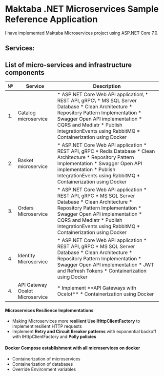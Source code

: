# Maktaba .NET Microservices Sample Reference Application
I have implemented Maktaba Microservices project using ASP.NET Core 7.0.

## Services: 
## List of micro-services and infrastructure components

<table>
   <thead>
    <th>№</th>
    <th>Service</th>
    <th>Description</th>
  </thead>
  <tbody>
    <tr>
        <td align="center">1.</td>
        <td>Catalog microservice</td>
        <td>
* ASP.NET Core Web API application\
* REST API, gRPC\
* MS SQL Server Database
* Clean Architecture
* Repository Pattern Implementation
* Swagger Open API implementation	
* CQRS and Mediatr
* Publish IntegrationEvents using RabbitMQ
* Containerization using Docker</td>
    </tr>
    <tr>
        <td align="center">2.</td>
        <td>Basket microservice</td>
        <td>* ASP.NET Core Web API application 
* REST API, gRPC
* Redis Database
* Clean Architecture
* Repository Pattern Implementation
* Swagger Open API implementation	
* Publish IntegrationEvents using RabbitMQ
* Containerization using Docker</td>
    </tr>
    <tr>
        <td align="center">3.</td>
        <td>Orders Microservice</td>
        <td>* ASP.NET Core Web API application 
* REST API, gRPC
* MS SQL Server Database
* Clean Architecture
* Repository Pattern Implementation
* Swagger Open API implementation	
* CQRS and Mediatr
* Publish IntegrationEvents using RabbitMQ
* Containerization using Docker</td>
    </tr>
    <tr>
        <td align="center">4.</td>
        <td>Identity Microservice</td>
        <td>* ASP.NET Core Web API application 
* REST API, gRPC
* MS SQL Server Database
* Clean Architecture
* Repository Pattern Implementation
* Swagger Open API implementation	
* JWT and Refresh Tokens
* Containerization using Docker</td>
    </tr>
    <tr>
        <td align="center">4.</td>
        <td>API Gateway Ocelot Microservice</td>
        <td>* Implement **API Gateways with Ocelot**
* Containerization using Docker</td>
    </tr>
  </tbody>  
</table>

#### Microservices Resilience Implementations
* Making Microservices more **resilient Use IHttpClientFactory** to implement resilient HTTP requests
* Implement **Retry and Circuit Breaker patterns** with exponential backoff with IHttpClientFactory and **Polly policies**

#### Docker Compose establishment with all microservices on docker
* Containerization of microservices
* Containerization of databases
* Override Environment variables
